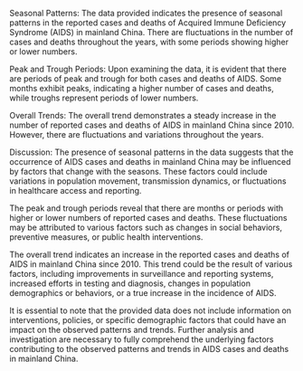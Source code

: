 Seasonal Patterns: The data provided indicates the presence of seasonal patterns in the reported cases and deaths of Acquired Immune Deficiency Syndrome (AIDS) in mainland China. There are fluctuations in the number of cases and deaths throughout the years, with some periods showing higher or lower numbers.

Peak and Trough Periods: Upon examining the data, it is evident that there are periods of peak and trough for both cases and deaths of AIDS. Some months exhibit peaks, indicating a higher number of cases and deaths, while troughs represent periods of lower numbers.

Overall Trends: The overall trend demonstrates a steady increase in the number of reported cases and deaths of AIDS in mainland China since 2010. However, there are fluctuations and variations throughout the years.

Discussion: The presence of seasonal patterns in the data suggests that the occurrence of AIDS cases and deaths in mainland China may be influenced by factors that change with the seasons. These factors could include variations in population movement, transmission dynamics, or fluctuations in healthcare access and reporting.

The peak and trough periods reveal that there are months or periods with higher or lower numbers of reported cases and deaths. These fluctuations may be attributed to various factors such as changes in social behaviors, preventive measures, or public health interventions.

The overall trend indicates an increase in the reported cases and deaths of AIDS in mainland China since 2010. This trend could be the result of various factors, including improvements in surveillance and reporting systems, increased efforts in testing and diagnosis, changes in population demographics or behaviors, or a true increase in the incidence of AIDS.

It is essential to note that the provided data does not include information on interventions, policies, or specific demographic factors that could have an impact on the observed patterns and trends. Further analysis and investigation are necessary to fully comprehend the underlying factors contributing to the observed patterns and trends in AIDS cases and deaths in mainland China.